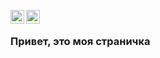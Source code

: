 [<img align="left" alt="valentin | Telegram" width="22px" src="https://cdn.simpleicons.org/telegram/black/white" />](https://t.me/blausher)
[<img align="left" alt="valentin | Gmail" width="22px" src="https://cdn.simpleicons.org/gmail/black/white" />](mailto:valentini200210@gmail.com)
<br/>

### Привет, это моя страничка
